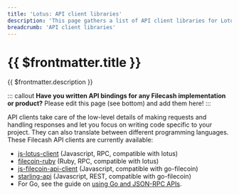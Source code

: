 ```yaml
---
title: 'Lotus: API client libraries'
description: 'This page gathers a list of API client libraries for Lotus that can be used to facilitate integrations against nodes and miners.'
breadcrumb: 'API client libraries'
---
```


# {{ $frontmatter.title }}

{{ $frontmatter.description }}

::: callout
**Have you written API bindings for any Filecash implementation or product?** Please edit this page (see bottom) and add them here!
:::

API clients take care of the low-level details of making requests and handling responses and let you focus on writing code specific to your project. They can also translate between different programming languages. These Filecash API clients are currently available:

- [js-lotus-client](https://github.com/filecoin-shipyard/js-lotus-client) (Javascript, RPC, compatible with lotus)
- [filecoin-ruby](https://github.com/subvisual/filecoin-ruby) (Ruby, RPC, compatible with lotus)
- [js-filecoin-api-client](https://github.com/filecoin-shipyard/js-filecoin-api-client) (Javascript, compatible with go-filecoin)
- [starling-api](https://github.com/smalldata-industries/starling-api) (Javascript, REST, compatible with go-filecoin)
- For Go, see the guide on [using Go and JSON-RPC APIs](go-json-rpc.md).
